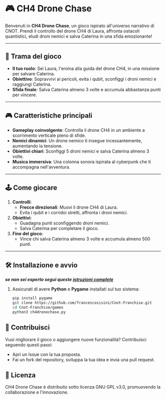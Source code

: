 # 🎮 **CH4 Drone Chase**

Benvenuti in **CH4 Drone Chase**, un gioco ispirato all'universo narrativo di CNOT. Prendi il controllo del drone CH4 di Laura, affronta ostacoli quantistici, eludi droni nemici e salva Caterina in una sfida emozionante!

---

## 📖 **Trama del gioco**

- **Il tuo ruolo**: Sei Laura, l'eroina alla guida del drone CH4, in una missione per salvare Caterina.
- **Obiettivo**: Sopravvivi ai pericoli, evita i qubit, sconfiggi i droni nemici e raggiungi Caterina.
- **Sfida finale**: Salva Caterina almeno 3 volte e accumula abbastanza punti per vincere.

---

## 🎮 **Caratteristiche principali**

- **Gameplay coinvolgente**: Controlla il drone CH4 in un ambiente a scorrimento verticale pieno di sfide.
- **Nemici dinamici**: Un drone nemico ti insegue incessantemente, aumentando la tensione.
- **Obiettivi chiari**: Sconfiggi 5 droni nemici e salva Caterina almeno 3 volte.
- **Musica immersiva**: Una colonna sonora ispirata al cyberpunk che ti accompagna nell'avventura.

---

## 🕹️ **Come giocare**

1. **Controlli**:
   - **Frecce direzionali**: Muovi il drone CH4 di Laura.
   - Evita i qubit e i corridoi stretti, affronta i droni nemici.
2. **Obiettivi**:
   - Guadagna punti sconfiggendo droni nemici.
   - Salva Caterina per completare il gioco.
3. **Fine del gioco**:
   - Vince chi salva Caterina almeno 3 volte e accumula almeno 500 punti.

---

## 🛠️ **Installazione e avvio**
***se non sei esperto segui queste [istruzioni complete](installazione_gioco.md)***

1. Assicurati di avere **Python** e **Pygame** installati sul tuo sistema:
   ```bash
   pip install pygame
   git clone https://github.com/francescosisini/Cnot-Franchise.git
   cd Cnot-Franchise/games
   python3 ch4dronechase.py

   
## 🌟 Contribuisci

Vuoi migliorare il gioco o aggiungere nuove funzionalità? Contribuisci seguendo questi passi:

  -  Apri un Issue con la tua proposta.
  -  Fai un fork del repository, sviluppa la tua idea e invia una pull request.

## 📜 Licenza

CH4 Drone Chase è distribuito sotto licenza GNU GPL v3.0, promuovendo la collaborazione e l'innovazione.